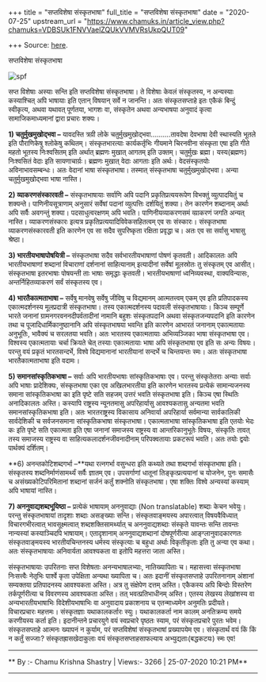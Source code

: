 +++
title = "सप्तविशेषा संस्कृतभाषा"
full_title = "सप्तविशेषा संस्कृतभाषा"
date = "2020-07-25"
upstream_url = "https://www.chamuks.in/article_view.php?chamuks=VDBSUk1FNVVaelZQUkVVMVRsUkpQUT09"

+++
Source: [here](https://www.chamuks.in/article_view.php?chamuks=VDBSUk1FNVVaelZQUkVVMVRsUkpQUT09).

सप्तविशेषा संस्कृतभाषा 



![spf](article_img/CHAMU-1595695874jethat_chamu_ks.jpg)

सप्त विशेषाः अस्याः सन्ति इति सप्तविशेषा संस्कृतभाषा। ते विशेषाः केवलं
संस्कृतस्य, न अन्यस्याः कस्याश्चित् अपि भाषायाः इति एतान् विषयान् सर्वे
न जानन्ति। अतः संस्कृतसप्ताहे इतः एकैकं बिन्दुं स्वीकृत्य, अथवा यथावत्
पूर्णतया, भागशः वा, संस्कृतेन अथवा अन्यभाषया अनुवादं कृत्वा
सामाजिकमाध्यमानां द्वारा प्रचारः शक्यः।  
  
**1) चतुर्मुखमुखोद्भवा –** यावदस्ति त्रय़ी लोके
चतुर्मुखमुखोद्भवा..........तावदेषा देवभाषा देवी स्थास्यति भूतले इति
पौराणिकेषु श्लोकेषु कथितम्। संस्कृतभारत्याः कार्यकर्तृभिः गीयमाने
चिरनवीना संस्कृता एषा इति गीते महतो भूतस्य निःश्वसितम् इति अर्थात्
ब्रह्मणः मुखात् आगतम् इति उक्तम्। चतुर्मुखः ब्रह्मा। यस्य(ब्रह्मणः)
निःश्वसितं वेदाः इति सायणाचार्य़ः। ब्रह्मणः मुखात् वेदाः आगताः इति अर्थः।
वेदसंस्कृतयोः अविनाभावसम्बन्धः। अतः वेदानां भाषा संस्कृतभाषा। तस्मात्
संस्कृतभाषा चतुर्मुखमुखोद्भवा। अन्या चतुर्मुखमुखोद्भवा भाषा नास्ति।  
  
**2) व्याकरणसंस्कारवती –** संस्कृतभाषायाः सर्वाणि अपि पदानि
प्रकृतिप्रत्ययरूपेण विभक्तुं व्युत्पादयितुं च शक्यन्ते।
पाणिनीयसूत्राणाम् अनुसारं सर्वेषां पदानां व्युत्पत्तिः दर्शयितुं शक्या।
तेन कारणेन शब्दानाम् अर्थाः अपि सर्वैः अवगन्तुं शक्या। पदसाधुत्वरक्षणम्
अपि भवति। पाणिनीयव्याकरणसमं व्य़ाकरणं जगति अन्यत् नास्ति। व्याकरणसंस्कारः
इत्यत्र प्रकृतिप्रत्ययादिविवेकसहितत्वम् एव सः संस्कारः। संस्कृतभाषा
व्याकरणसंस्कारवती इति कारणेन एव सा सदैव सुपरिष्कृता रक्षिता प्रवृद्धा च।
अतः एव सा सर्वासु भाषासु श्रेष्ठा।  
  
**3) भारतीयभाषापोषयित्री –** संस्कृतभाषा सदैव सर्वभारतीयभाषाणां पोषणं
कृतवती। आदिकालतः अपि भारतीयभाषाणां शब्दानां विचाराणां दर्शनानां
साहित्यानाम् इत्यादीनां सर्वेषां मूलस्रोतः तु संस्कृतम् एव आसीत्।
संस्कृतभाषा इतरभाषाः पोषयन्ती ताः भाषाः समृद्धाः कृतवती। भारतीयभाषाणां
ध्वनिव्यवस्था, वाक्यविन्यासः, अन्तर्निहितव्याकरणं सर्वं संस्कृतस्य एव।  
  
**4) भारतैकात्मताभाषा –** सर्वेषु मानवेषु सर्वेषु जीविषु च विद्यमानम्
आत्मतत्त्वम् एकम् एव इति प्रतिपादकस्य एकात्मदर्शनस्य मूलप्रदात्री
संस्कृतभाषा। तस्य एकात्मदर्शनस्य पदावली संस्कृतभाषायाः। किञ्च सम्पूर्णे
भारते जनानां ग्रामनगरवननदीपर्वतादीनां नामानि बहुशः संस्कृतपदानि अथवा
संस्कृतजन्यपदानि इति कारणेन तथा च पूजादिधार्मिकानुष्ठानानि अपि
संस्कृतभाषया भवन्ति इति कारणेन आभारतं जनानाम् एकात्मतायाः अनुभूतिः,
भावैक्यं च सरलतया भवति। अतः भारतस्य एकात्मतायाः अभिव्यञ्जिका भाषा
संस्कृतभाषा एव। विश्वस्य एकात्मतायाः चर्चा क्रियते चेत् तस्याः
एकात्मतायाः भाषा अपि संस्कृतभाषा एव इति सः अन्यः विषयः। परन्तु वयं
प्रकृतं भारतसन्दर्भे, विश्वे विद्यमानानां भारतीयानां सन्दर्भे च
चिन्तयन्तः स्मः। अतः संस्कृतभाषा भारतैकात्मताभाषा इति वदामः।  
  
**5) समानसांस्कृतिकभाषा –** सर्वाः अपि भारतीयभाषाः सांस्कृतिकभाषाः एव।
परन्तु संस्कृतेतराः अन्याः सर्वाः अपि भाषाः प्रादेशिक्यः, संस्कृतभाषा
एका एव अखिलभारतीया इति कारणेन भारतस्य प्रत्येकं सामान्यजनस्य समाना
सांस्कृतिकभाषा का इति पृष्टे सति सहजम् उत्तरं भवति संस्कृतभाषा इति।
किञ्च एषा स्थितिः अनादिकालतः अस्ति। कस्यापि राष्ट्रस्य न्यूनतमासु
अपरिहार्यासु आवश्यकतासु अन्यतमा भवति समानसांस्कृतिकभाषा इति। अतः
भारतराष्ट्रस्य विकासाय अनिवार्या अपरिहार्या सर्वमान्या सार्वकालिकी
सार्वदेशिकी च सर्वजनसमाना सांस्कृतिकभाषा संस्कृतभाषा। एकात्मताभाषा
सांस्कृतिकभाषा इति एतयोः भेदः कः इति पृष्टे सति एकात्मता इति एषा जनानां
समाजस्य राष्ट्रस्य वा आन्तरिकानुभूतेः विषयः, संस्कृतिः तावत् तस्य
समाजस्य राष्ट्रस्य वा साहित्यकलादर्शनजीवनादीनाम् परिपक्वतायाः प्रकटरूपं
भवति। अतः तयोः द्वयोः पार्थक्यं दर्शितम्।  
  
**6) अनन्तकोटिशब्दगर्भा –**यथा रत्नगर्भा वसुन्धरा इति कथ्यते तथा
शब्दगर्भा संस्कृतभाषा इति। संस्कृतस्य शब्दनिर्माणंसामर्थ्यं सर्वैः
ज्ञातम् एव। उपसर्गाणां धातूनां तिङ्कृत्प्रत्ययानां च योजनेन, पुनः समासैः
च असंख्यकोटिपरिमितानां शब्दानां सर्जनं कर्तुं शक्नोति संस्कृतभाषा। एषा
शक्तिः विश्वे अन्यस्यां कस्याम् अपि भाषायां नास्ति।  
  
**7) अननुवाद्यशब्दभूयिष्ठा –** प्रत्येकं भाषायाम् अननुवाद्याः (Non
translatable) शब्दाः केचन भवेयुः। परन्तु संस्कृतभाषायां तादृशाः शब्दाः
असङ्ख्याः सन्ति। संस्कृतवाङ्मयस्य अपारत्वात् विषयवैविध्यात्
विचारगभीरत्वात् भावसूक्ष्मत्वात् शब्दशक्तिसामर्थ्यात् च अननुवाद्यशब्दाः
संस्कृते यावन्तः सन्ति तावन्तः नान्यस्यां कस्याञ्चिदपि भाषायाम्।
एतादृशानाम् अननुवाद्यशब्दानां दोषपूर्णरीत्या आङ्ग्लानुवादकारणतः
संस्कृतवाङ्मयस्य भारतीयचिन्तनस्य धर्मस्य संस्कृत्याः च बहुधा अर्थाः
विकृतीकृताः इति तु अन्या एव कथा। अतः संस्कृतभाषायाः अनिवार्यता आवश्यकता
वा इतोपि महत्तरा जाता अस्ति।  
  
संस्कृतभाषायाः उपरितनाः सप्त विशेषताः अनन्यभाषालभ्याः, नातिख्यापिताः च।
महासत्त्वा संस्कृतभाषा निःसत्त्वैः नेतृभिः पार्श्वे कृता उपेक्षिता
अन्यथा ख्यापिता च। अतः इदानीं संस्कृतसप्ताहे उपरितनानाम् अंशानां
सम्यक्तया प्रतिपादनस्य आवश्यकता अस्ति। अत्र तु संक्षेपेण दत्तम् अस्ति।
एकैकस्य अपि बिन्दोः विस्तरेण तर्कपूर्णरीत्या च विवरणस्य आवश्यकता अस्ति।
तत् भवत्प्रतिभाधीनम् अस्ति। एतस्य लेखस्य लेखांशस्य वा अन्यभारतीयभाषाभिः
विदेशीयभाषाभिः वा अनुवादाय प्रकाशनाय च एतन्माध्यमेन अनुमतिः प्रदीयते।
विचारप्रचारः महत्तमः। संस्कृतज्ञाः यथाकालकर्तारः स्युः। यथाकालकर्ता नाम
कालम् अनतिक्रम्य समये करणीयस्य कर्ता इति। इदानीन्तने प्रचारयुगे वयं
स्वप्रचारे पृष्ठतः स्याम, परं संस्कृतप्रचारे पुरतः भवेम। संस्कृतसप्ताहे
आत्मनः ख्यापनं न कुर्याम, परं सप्तविशेषां संस्कृतभाषां प्रख्यापयेम एव।
संस्कृतार्थं वयं किं किं न कर्तुं सज्जाः? संस्कृतह्रासखेदाकुलाः वयं
संस्कृतसप्ताहसाफल्याय अभ्युद्यताः(बद्धकटयः) स्मः एव!  

------------------------------------------------------------------------

** By :- Chamu Krishna Shastry \| Views:- 3266 \| 25-07-2020 10:21
PM**  

------------------------------------------------------------------------

